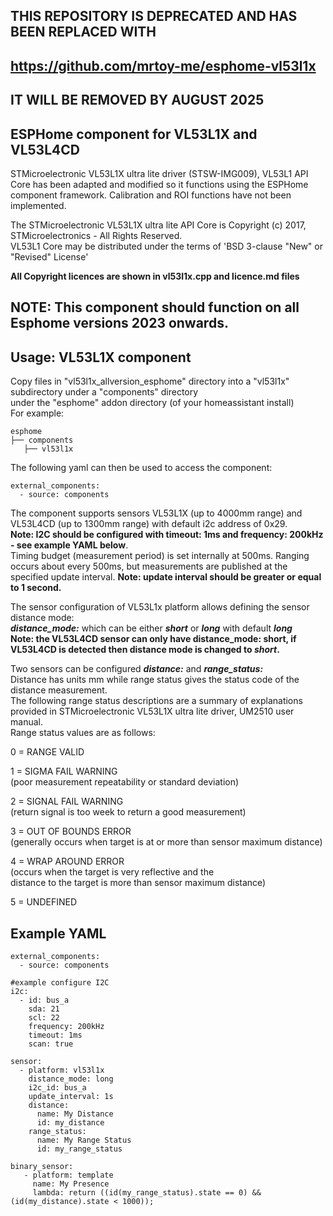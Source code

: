 ## THIS REPOSITORY IS DEPRECATED AND HAS BEEN REPLACED WITH 
## https://github.com/mrtoy-me/esphome-vl53l1x
## IT WILL BE REMOVED BY AUGUST 2025


## ESPHome component for VL53L1X and VL53L4CD
STMicroelectronic VL53L1X ultra lite driver (STSW-IMG009), VL53L1 API Core
has been adapted and modified so it functions using the ESPHome component framework.
Calibration and ROI functions have not been implemented.<BR>

The STMicroelectronic VL53L1X ultra lite API Core is
Copyright (c) 2017, STMicroelectronics - All Rights Reserved.<BR>
VL53L1 Core may be distributed under the terms of 'BSD 3-clause "New" or "Revised" License'

**All Copyright licences are shown in vl53l1x.cpp and licence.md files**

## NOTE: This component should function on all Esphome versions 2023 onwards. 

## Usage: VL53L1X component
Copy files in "vl53l1x_allversion_esphome" directory into a "vl53l1x" subdirectory under a "components" directory<BR>
under the "esphome" addon directory (of your homeassistant install)<BR>
For example:
```
esphome
├── components
   ├── vl53l1x
```
The following yaml can then be used to access the component:
```
external_components:
  - source: components
```
The component supports sensors VL53L1X (up to 4000mm range) and VL53L4CD (up to 1300mm range) with default i2c address of 0x29.<BR>
**Note: I2C should be configured with timeout: 1ms and frequency: 200kHz - see example YAML below**.<BR>
Timing budget (measurement period) is set internally at 500ms. Ranging occurs about every 500ms, but measurements are published at the specified update interval. **Note: update interval should be greater or equal to 1 second.**<BR>

The sensor configuration of VL53L1x platform allows defining the sensor distance mode:<BR>
***distance_mode:*** which can be either ***short*** or ***long*** with default ***long***<BR>
**Note: the VL53L4CD sensor can only have distance_mode: short, if VL53L4CD is detected then distance mode is changed to ***short***.**<BR>

Two sensors can be configured ***distance:*** and ***range_status:***<BR>
Distance has units mm while range status gives the status code of the distance measurement.<BR>
The following range status descriptions are a summary of explanations provided in STMicroelectronic VL53L1X ultra lite driver, UM2510 user manual.<BR>
Range status values are as follows:<BR>

0 = RANGE VALID<BR>

1 = SIGMA FAIL WARNING<BR> 
(poor measurement repeatability or standard deviation)

2 = SIGNAL FAIL WARNING<BR> 
(return signal is too week to return a good measurement)

3 = OUT OF BOUNDS ERROR<BR> 
(generally occurs when target is at or more than sensor maximum distance)

4 = WRAP AROUND ERROR<BR> 
(occurs when the target is very reflective and the<BR> 
distance to the target is more than sensor maximum distance)<BR> 

5 = UNDEFINED<BR>

## Example YAML
```
external_components:
  - source: components

#example configure I2C
i2c:
  - id: bus_a 
    sda: 21
    scl: 22
    frequency: 200kHz
    timeout: 1ms
    scan: true
    
sensor:
  - platform: vl53l1x
    distance_mode: long
    i2c_id: bus_a
    update_interval: 1s
    distance:
      name: My Distance
      id: my_distance
    range_status:
      name: My Range Status
      id: my_range_status

binary_sensor:
   - platform: template
     name: My Presence
     lambda: return ((id(my_range_status).state == 0) && (id(my_distance).state < 1000));
```
